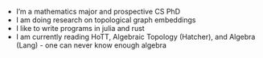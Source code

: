 - I’m a mathematics major and prospective CS PhD
- I am doing research on topological graph embeddings
- I like to write programs in julia and rust
- I am currently reading HoTT, Algebraic Topology (Hatcher), and Algebra (Lang) - one can never know enough algebra

<!---
AarSeBail/AarSeBail is a ✨ special ✨ repository because its `README.md` (this file) appears on your GitHub profile.
You can click the Preview link to take a look at your changes.
--->
